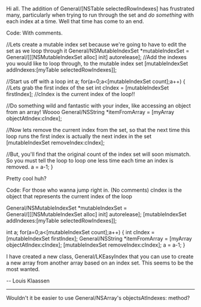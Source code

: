 Hi all. The addition of General/[NSTable selectedRowIndexes] has frustrated many, particularly when trying to run through the set and *do something* with each index at a time. Well that time has come to an end.

Code: With comments.
    
//Lets create a mutable index set because we're going to have to edit the set as we loop through it
General/NSMutableIndexSet *mutableIndexSet = General/[[[NSMutableIndexSet alloc] init] autorelease];
//Add the indexes you would like to loop through, to the mutable index set
[mutableIndexSet addIndexes:[myTable selectedRowIndexes]];

//Start us off with a loop
int a;
for(a=0;a<[mutableIndexSet count];a++)
{
//Lets grab the first index of the set
int cIndex = [mutableIndexSet firstIndex];
//cIndex is the current index of the loop!!

//Do something wild and fantastic with your index, like accessing an object from an array! Woooo
General/NSString *itemFromArray = [myArray objectAtIndex:cIndex];

//Now lets remove the current index from the set, so that the next time this loop runs the first index is actually the next index in the set
[mutableIndexSet removeIndex:cIndex];

//But, you'll find that the original count of the index set will soon mismatch. So you must tell the loop to loop one less time each time an index is removed.
a = a-1;
}


Pretty cool huh?

Code: For those who wanna jump right in. (No comments)
cIndex is the object that represents the current index of the loop
    
General/NSMutableIndexSet *mutableIndexSet = General/[[[NSMutableIndexSet alloc] init] autorelease];
[mutableIndexSet addIndexes:[myTable selectedRowIndexes]];

int a;
for(a=0;a<[mutableIndexSet count];a++)
{
int cIndex = [mutableIndexSet firstIndex];
General/NSString *itemFromArray = [myArray objectAtIndex:cIndex];
[mutableIndexSet removeIndex:cIndex];
a = a-1;
}


I have created a new class, General/LKEasyIndex that you can use to create a new array from another array based on an index set. This seems to be the most wanted.

-- Louis Klaassen

----

Wouldn't it be easier to use General/NSArray's objectsAtIndexes: method?